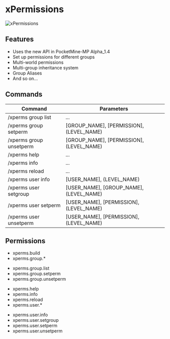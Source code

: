 # xPermissions

![xPermissions](https://raw.githubusercontent.com/64FF00/xPermissions/master/xPermissions.png)

## Features

- Uses the new API in PocketMine-MP Alpha_1.4
- Set up permissions for different groups
- Multi-world permissions
- Multi-group inheritance system
- Group Aliases
- And so on...

## Commands


| Command | Parameters |
| ------- | ---------- |
| /xperms group list | ... |
| /xperms group setperm | [GROUP_NAME], [PERMISSION], (LEVEL_NAME) |
| /xperms group unsetperm | [GROUP_NAME], [PERMISSION], (LEVEL_NAME) |
| /xperms help | ... | 
| /xperms info | ... | 
| /xperms reload | ... | 
| /xperms user info | [USER_NAME], (LEVEL_NAME) |
| /xperms user setgroup | [USER_NAME], [GROUP_NAME], (LEVEL_NAME) | 
| /xperms user setperm | [USER_NAME], [PERMISSION], (LEVEL_NAME) | 
| /xperms user unsetperm | [USER_NAME], [PERMISSION], (LEVEL_NAME) | 
 
## Permissions

- xperms.build
- xperms.group.*
 * xperms.group.list
 * xperms.group.setperm
 * xperms.group.unsetperm
- xperms.help
- xperms.info
- xperms.reload
- xperms.user.*
 * xperms.user.info
 * xperms.user.setgroup
 * xperms.user.setperm
 * xperms.user.unsetperm
